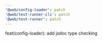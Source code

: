 ```yaml
---
'@web/config-loader': patch
'@web/test-runner-cli': patch
'@web/test-runner': patch
---
```


feat(config-loader): add jsdoc type checking
